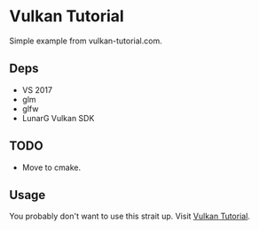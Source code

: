 # Vulkan Tutorial

Simple example from vulkan-tutorial.com.

## Deps
* VS 2017
* glm
* glfw
* LunarG Vulkan SDK

## TODO
* Move to cmake.

## Usage
You probably don't want to use this strait up. Visit [Vulkan Tutorial](https://vulkan-tutorial.com).

